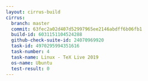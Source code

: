 ```yaml
---
layout: cirrus-build
cirrus:
  branch: master
  commit: 63fec2a02d407d52997965ee2146abdff6b06fb1
  build-id: 6031151104524288
  github-check-suite-id: 24070969920
  task-id: 4970295994351616
  task-number: 4
  task-name: Linux - TeX Live 2019
  os-name: Ubuntu
  test-result: 0
---
```

